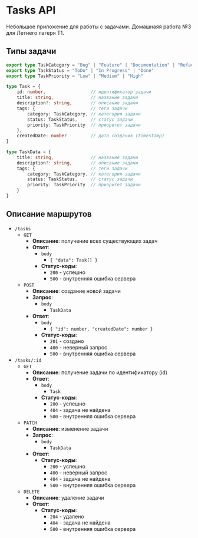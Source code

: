 
# Tasks API

Небольшое приложение для работы с задачами. Домашнаяя работа №3 для Летнего лагеря Т1.

## Типы задачи

```ts
export type TaskCategory = "Bug" | "Feature" | "Documentation" | "Refactor" | "Test"
export type TaskStatus = "ToDo" | "In Progress" | "Done"
export type TaskPriority = "Low" | "Medium" | "High"

type Task = {
    id: number,                 // идентификатор задачи
    title: string,              // название задачи
    description?: string,       // описание задачи
    tags: {                     // теги задачи
        category: TaskCategory, // категория задачи
        status: TaskStatus,     // статус задачи
        priority: TaskPriority  // приоритет задачи
    },
    createdDate: number         // дата создания (timestamp)
}

type TaskData = {
    title: string,              // название задачи
    description?: string,       // описание задачи
    tags: {                     // теги задачи
        category: TaskCategory, // категория задачи
        status: TaskStatus,     // статус задачи
        priority: TaskPriority  // приоритет задачи
    }
}
```

## Описание маршрутов

- `/tasks`
  - `GET`
    - **Описание**: получение всех существующих задач
    - **Ответ**:
      - `body`
        - `{ "data": Task[] }`
      - **Статус-коды**:
        - `200` - успешно
        - `500` - внутренняя ошибка сервера
  - `POST`
    - **Описание**: создание новой задачи
    - **Запрос**:
      - `body`
        - `TaskData`
    - **Ответ**:
      - `body`
        - `{ "id": number, "createdDate": number }`
      - **Статус-коды**:
        - `201` - создано
        - `400` - неверный запрос
        - `500` - внутренняя ошибка сервера
- `/tasks/:id`
  - `GET`
    - **Описание**: получение задачи по идентификатору (id)
    - **Ответ**:
      - `body`
        - `Task`
      - **Статус-коды**:
        - `200` - успешно
        - `404` - задача не найдена
        - `500` - внутренняя ошибка сервера
  - `PATCH`
    - **Описание**: изменение задачи
    - **Запрос**:
      - `body`
        - `TaskData`
    - **Ответ**:
      - **Статус-коды**:
        - `200` - успешно
        - `400` - неверный запрос
        - `404` - задача не найдена
        - `500` - внутренняя ошибка сервера
  - `DELETE`
    - **Описание**: удаление задачи
    - **Ответ**:
      - **Статус-коды**:
        - `204` - удалено
        - `404` - задача не найдена
        - `500` - внутренняя ошибка сервера
